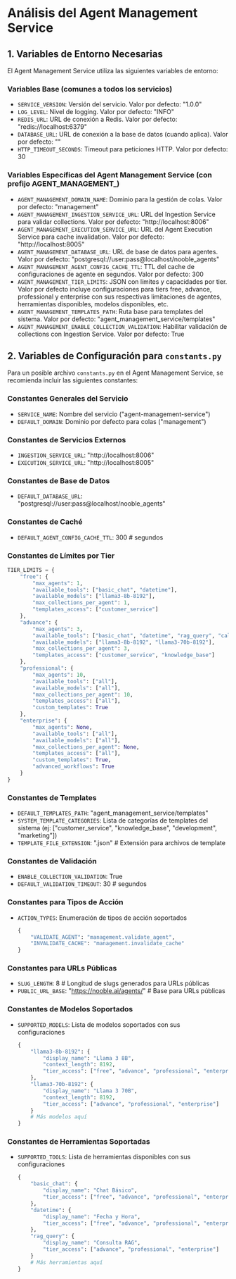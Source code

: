 # Análisis del Agent Management Service

## 1. Variables de Entorno Necesarias

El Agent Management Service utiliza las siguientes variables de entorno:

### Variables Base (comunes a todos los servicios)
- `SERVICE_VERSION`: Versión del servicio. Valor por defecto: "1.0.0"
- `LOG_LEVEL`: Nivel de logging. Valor por defecto: "INFO"
- `REDIS_URL`: URL de conexión a Redis. Valor por defecto: "redis://localhost:6379"
- `DATABASE_URL`: URL de conexión a la base de datos (cuando aplica). Valor por defecto: ""
- `HTTP_TIMEOUT_SECONDS`: Timeout para peticiones HTTP. Valor por defecto: 30

### Variables Específicas del Agent Management Service (con prefijo AGENT_MANAGEMENT_)
- `AGENT_MANAGEMENT_DOMAIN_NAME`: Dominio para la gestión de colas. Valor por defecto: "management"
- `AGENT_MANAGEMENT_INGESTION_SERVICE_URL`: URL del Ingestion Service para validar collections. Valor por defecto: "http://localhost:8006"
- `AGENT_MANAGEMENT_EXECUTION_SERVICE_URL`: URL del Agent Execution Service para cache invalidation. Valor por defecto: "http://localhost:8005"
- `AGENT_MANAGEMENT_DATABASE_URL`: URL de base de datos para agentes. Valor por defecto: "postgresql://user:pass@localhost/nooble_agents"
- `AGENT_MANAGEMENT_AGENT_CONFIG_CACHE_TTL`: TTL del cache de configuraciones de agente en segundos. Valor por defecto: 300
- `AGENT_MANAGEMENT_TIER_LIMITS`: JSON con límites y capacidades por tier. Valor por defecto incluye configuraciones para tiers free, advance, professional y enterprise con sus respectivas limitaciones de agentes, herramientas disponibles, modelos disponibles, etc.
- `AGENT_MANAGEMENT_TEMPLATES_PATH`: Ruta base para templates del sistema. Valor por defecto: "agent_management_service/templates"
- `AGENT_MANAGEMENT_ENABLE_COLLECTION_VALIDATION`: Habilitar validación de collections con Ingestion Service. Valor por defecto: True

## 2. Variables de Configuración para `constants.py`

Para un posible archivo `constants.py` en el Agent Management Service, se recomienda incluir las siguientes constantes:

### Constantes Generales del Servicio
- `SERVICE_NAME`: Nombre del servicio ("agent-management-service")
- `DEFAULT_DOMAIN`: Dominio por defecto para colas ("management")

### Constantes de Servicios Externos
- `INGESTION_SERVICE_URL`: "http://localhost:8006"
- `EXECUTION_SERVICE_URL`: "http://localhost:8005"

### Constantes de Base de Datos
- `DEFAULT_DATABASE_URL`: "postgresql://user:pass@localhost/nooble_agents"

### Constantes de Caché
- `DEFAULT_AGENT_CONFIG_CACHE_TTL`: 300  # segundos

### Constantes de Límites por Tier
```python
TIER_LIMITS = {
    "free": {
        "max_agents": 1,
        "available_tools": ["basic_chat", "datetime"],
        "available_models": ["llama3-8b-8192"],
        "max_collections_per_agent": 1,
        "templates_access": ["customer_service"]
    },
    "advance": {
        "max_agents": 3,
        "available_tools": ["basic_chat", "datetime", "rag_query", "calculator"],
        "available_models": ["llama3-8b-8192", "llama3-70b-8192"],
        "max_collections_per_agent": 3,
        "templates_access": ["customer_service", "knowledge_base"]
    },
    "professional": {
        "max_agents": 10,
        "available_tools": ["all"],
        "available_models": ["all"],
        "max_collections_per_agent": 10,
        "templates_access": ["all"],
        "custom_templates": True
    },
    "enterprise": {
        "max_agents": None,
        "available_tools": ["all"],
        "available_models": ["all"],
        "max_collections_per_agent": None,
        "templates_access": ["all"],
        "custom_templates": True,
        "advanced_workflows": True
    }
}
```

### Constantes de Templates
- `DEFAULT_TEMPLATES_PATH`: "agent_management_service/templates"
- `SYSTEM_TEMPLATE_CATEGORIES`: Lista de categorías de templates del sistema (ej: ["customer_service", "knowledge_base", "development", "marketing"])
- `TEMPLATE_FILE_EXTENSION`: ".json"  # Extensión para archivos de template

### Constantes de Validación
- `ENABLE_COLLECTION_VALIDATION`: True
- `DEFAULT_VALIDATION_TIMEOUT`: 30  # segundos

### Constantes para Tipos de Acción
- `ACTION_TYPES`: Enumeración de tipos de acción soportados
  ```python
  {
      "VALIDATE_AGENT": "management.validate_agent",
      "INVALIDATE_CACHE": "management.invalidate_cache"
  }
  ```

### Constantes para URLs Públicas
- `SLUG_LENGTH`: 8  # Longitud de slugs generados para URLs públicas
- `PUBLIC_URL_BASE`: "https://nooble.ai/agents/"  # Base para URLs públicas

### Constantes de Modelos Soportados
- `SUPPORTED_MODELS`: Lista de modelos soportados con sus configuraciones
  ```python
  {
      "llama3-8b-8192": {
          "display_name": "Llama 3 8B",
          "context_length": 8192,
          "tier_access": ["free", "advance", "professional", "enterprise"]
      },
      "llama3-70b-8192": {
          "display_name": "Llama 3 70B",
          "context_length": 8192,
          "tier_access": ["advance", "professional", "enterprise"]
      }
      # Más modelos aquí
  }
  ```

### Constantes de Herramientas Soportadas
- `SUPPORTED_TOOLS`: Lista de herramientas disponibles con sus configuraciones
  ```python
  {
      "basic_chat": {
          "display_name": "Chat Básico",
          "tier_access": ["free", "advance", "professional", "enterprise"]
      },
      "datetime": {
          "display_name": "Fecha y Hora",
          "tier_access": ["free", "advance", "professional", "enterprise"]
      },
      "rag_query": {
          "display_name": "Consulta RAG",
          "tier_access": ["advance", "professional", "enterprise"]
      }
      # Más herramientas aquí
  }
  ```
